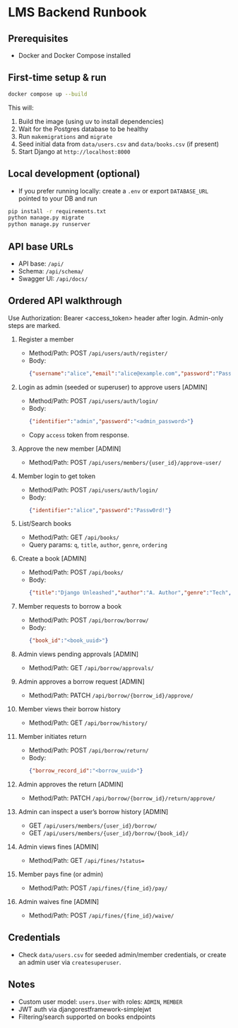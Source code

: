 # LMS Backend Runbook

## Prerequisites
- Docker and Docker Compose installed

## First-time setup & run
```bash
docker compose up --build
```
This will:
1. Build the image (using uv to install dependencies)
2. Wait for the Postgres database to be healthy
3. Run `makemigrations` and `migrate`
4. Seed initial data from `data/users.csv` and `data/books.csv` (if present)
5. Start Django at `http://localhost:8000`

## Local development (optional)
- If you prefer running locally: create a `.env` or export `DATABASE_URL` pointed to your DB and run
```bash
pip install -r requirements.txt
python manage.py migrate
python manage.py runserver
```

## API base URLs
- API base: `/api/`
- Schema: `/api/schema/`
- Swagger UI: `/api/docs/`

## Ordered API walkthrough
Use Authorization: Bearer <access_token> header after login. Admin-only steps are marked.

1) Register a member
    - Method/Path: POST `/api/users/auth/register/`
    - Body:
      ```json
      {"username":"alice","email":"alice@example.com","password":"Passw0rd!","role":"MEMBER"}
      ```

2) Login as admin (seeded or superuser) to approve users [ADMIN]
    - Method/Path: POST `/api/users/auth/login/`
    - Body:
      ```json
      {"identifier":"admin","password":"<admin_password>"}
      ```
    - Copy `access` token from response.

3) Approve the new member [ADMIN]
    - Method/Path: POST `/api/users/members/{user_id}/approve-user/`

4) Member login to get token
    - Method/Path: POST `/api/users/auth/login/`
    - Body:
      ```json
      {"identifier":"alice","password":"Passw0rd!"}
      ```

5) List/Search books
    - Method/Path: GET `/api/books/`
    - Query params: `q`, `title`, `author`, `genre`, `ordering`

6) Create a book [ADMIN]
    - Method/Path: POST `/api/books/`
    - Body:
      ```json
      {"title":"Django Unleashed","author":"A. Author","genre":"Tech","isbn":"9780000000001","publication_date":"2024-01-01","cover_image_url":"https://...","available_copies":5}
      ```

7) Member requests to borrow a book
    - Method/Path: POST `/api/borrow/borrow/`
    - Body:
      ```json
      {"book_id":"<book_uuid>"}
      ```

8) Admin views pending approvals [ADMIN]
    - Method/Path: GET `/api/borrow/approvals/`

9) Admin approves a borrow request [ADMIN]
    - Method/Path: PATCH `/api/borrow/{borrow_id}/approve/`

10) Member views their borrow history
     - Method/Path: GET `/api/borrow/history/`

11) Member initiates return
     - Method/Path: POST `/api/borrow/return/`
     - Body:
       ```json
       {"borrow_record_id":"<borrow_uuid>"}
       ```

12) Admin approves the return [ADMIN]
     - Method/Path: PATCH `/api/borrow/{borrow_id}/return/approve/`

13) Admin can inspect a user’s borrow history [ADMIN]
     - GET `/api/users/members/{user_id}/borrow/`
     - GET `/api/users/members/{user_id}/borrow/{book_id}/`

14) Admin views fines [ADMIN]
     - Method/Path: GET `/api/fines/?status=`

15) Member pays fine (or admin) 
     - Method/Path: POST `/api/fines/{fine_id}/pay/`

16) Admin waives fine [ADMIN]
     - Method/Path: POST `/api/fines/{fine_id}/waive/`

## Credentials
- Check `data/users.csv` for seeded admin/member credentials, or create an admin user via `createsuperuser`.

## Notes
- Custom user model: `users.User` with roles: `ADMIN`, `MEMBER`
- JWT auth via djangorestframework-simplejwt
- Filtering/search supported on books endpoints
